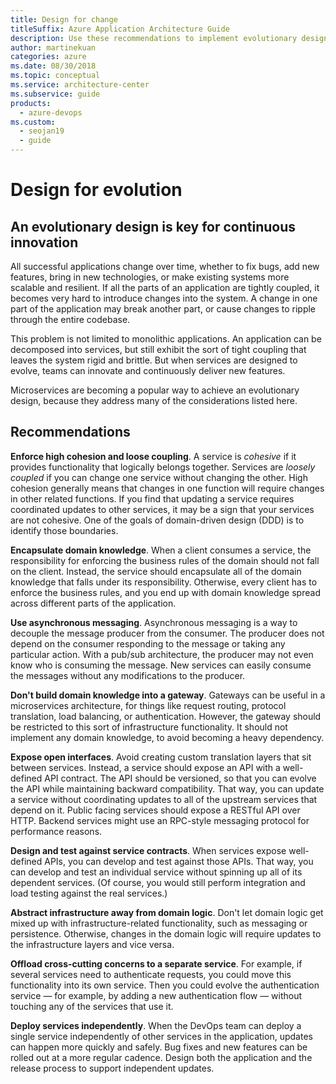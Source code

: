```yaml
---
title: Design for change
titleSuffix: Azure Application Architecture Guide
description: Use these recommendations to implement evolutionary design, which is key for continuous innovation. Microservices helps achieve an evolutionary design.
author: martinekuan
categories: azure
ms.date: 08/30/2018
ms.topic: conceptual
ms.service: architecture-center
ms.subservice: guide
products:
  - azure-devops
ms.custom:
  - seojan19
  - guide
---
```


# Design for evolution

## An evolutionary design is key for continuous innovation

All successful applications change over time, whether to fix bugs, add new features, bring in new technologies, or make existing systems more scalable and resilient. If all the parts of an application are tightly coupled, it becomes very hard to introduce changes into the system. A change in one part of the application may break another part, or cause changes to ripple through the entire codebase.

This problem is not limited to monolithic applications. An application can be decomposed into services, but still exhibit the sort of tight coupling that leaves the system rigid and brittle. But when services are designed to evolve, teams can innovate and continuously deliver new features.

Microservices are becoming a popular way to achieve an evolutionary design, because they address many of the considerations listed here.

## Recommendations

**Enforce high cohesion and loose coupling**. A service is *cohesive* if it provides functionality that logically belongs together. Services are *loosely coupled* if you can change one service without changing the other. High cohesion generally means that changes in one function will require changes in other related functions. If you find that updating a service requires coordinated updates to other services, it may be a sign that your services are not cohesive. One of the goals of domain-driven design (DDD) is to identify those boundaries.

**Encapsulate domain knowledge**. When a client consumes a service, the responsibility for enforcing the business rules of the domain should not fall on the client. Instead, the service should encapsulate all of the domain knowledge that falls under its responsibility. Otherwise, every client has to enforce the business rules, and you end up with domain knowledge spread across different parts of the application.

**Use asynchronous messaging**. Asynchronous messaging is a way to decouple the message producer from the consumer. The producer does not depend on the consumer responding to the message or taking any particular action. With a pub/sub architecture, the producer may not even know who is consuming the message. New services can easily consume the messages without any modifications to the producer.

**Don't build domain knowledge into a gateway**. Gateways can be useful in a microservices architecture, for things like request routing, protocol translation, load balancing, or authentication. However, the gateway should be restricted to this sort of infrastructure functionality. It should not implement any domain knowledge, to avoid becoming a heavy dependency.

**Expose open interfaces**. Avoid creating custom translation layers that sit between services. Instead, a service should expose an API with a well-defined API contract. The API should be versioned, so that you can evolve the API while maintaining backward compatibility. That way, you can update a service without coordinating updates to all of the upstream services that depend on it. Public facing services should expose a RESTful API over HTTP. Backend services might use an RPC-style messaging protocol for performance reasons.

**Design and test against service contracts**. When services expose well-defined APIs, you can develop and test against those APIs. That way, you can develop and test an individual service without spinning up all of its dependent services. (Of course, you would still perform integration and load testing against the real services.)

**Abstract infrastructure away from domain logic**. Don't let domain logic get mixed up with infrastructure-related functionality, such as messaging or persistence. Otherwise, changes in the domain logic will require updates to the infrastructure layers and vice versa.

**Offload cross-cutting concerns to a separate service**. For example, if several services need to authenticate requests, you could move this functionality into its own service. Then you could evolve the authentication service &mdash; for example, by adding a new authentication flow &mdash; without touching any of the services that use it.

**Deploy services independently**. When the DevOps team can deploy a single service independently of other services in the application, updates can happen more quickly and safely. Bug fixes and new features can be rolled out at a more regular cadence. Design both the application and the release process to support independent updates.
